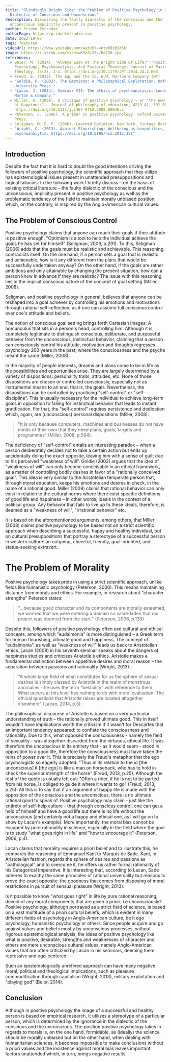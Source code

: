 ```yaml
---
title: "Blindingly Bright Side: the Problem of Positive Psychology in the
  Dialectic of Conscious and Unconscious"
description: Discussing the faulty dialectic of the conscious and the
  unconscious implicitly present in positive psychology.
author: Pridon Tetradze
authorPage: https://pridontetradze.com
date: 2022-10-07
tags: featured
videoUrl: https://www.youtube.com/watch?v=ntwK9z8jX5k
image: https://i.ytimg.com/vi/ntwK9z8jX5k/hq720.jpg
references:
  - Beier, M. (2014). "Always Look At The Bright Side Of Life?":"Positive"
    Psychology, Psychoanalysis, And Pastoral Theology. Journal of Pastoral
    Theology, 24(2), 3-1. https://doi.org/10.1179/JPT.2014.24.2.003
  - Freud, S. (2013). The Ego and the Id. W.W. Norton & Company (NY)
  - "Goldie, P. (2002). The Emotions: A Philosophical Exploration. Oxford
    University Press."
  - "Lacan, J. (2014). Seminar VII: The ethics of psychoanalysis. London: W. W.
    Norton & Company."
  - Miller, A. (2008). A critique of positive psychology – or "the new science
    of happiness".  Journal of philosophy of education, 42(3 4), 591-608.
    https://doi.org/10.1111/j.1467-9752.2008.00646.x
  - Peterson, C. (2006). A primer in positive psychology. Oxford University
    Press.
  - Seligman, M. E. P. (2006). Learned Optimism. New York, Vintage Books.
  - "Wright, C. (2013). Against Flourishing: Wellbeing as biopolitics, and the
    psychoanalytic. https://doi.org/10.5195/hcs.2013.151"
---
```

## Introduction

Despite the fact that it is hard to doubt the good intentions driving the followers
of positive psychology, the scientific approach that they utilize has epistemological
issues present in unattended presuppositions and logical fallacies. In the following
work I briefly discuss – on the basis of existing critical literature – the
faulty dialectic of the conscious and the unconscious, implicitly present in positive
psychology as well as the problematic tendency of the field to maintain morally
unbiased position, which, on the contrary, is inspired by the Anglo-American cultural
values.

## The Problem of Conscious Control

Positive psychology claims that anyone can reach their goals if their attitude is
positive enough: "Optimism is a tool to help the individual achieve the goals he has set
for himself" (Seligman, 2006, p.291). To this, Seligman (2006) adds that the goals
must be realistic and achievable. This reasoning contradicts itself: On the one
hand, if a person sets a goal that is realistic and achievable, how is it any
different from the plans that would be successfully undertaken anyway? On the other
hand, if the goals are rather ambitious and only attainable by changing the present
situation, how can a person know in advance if they are realistic?
The issue with this reasoning lies in the implicit conscious nature of the concept
of goal setting (Miller, 2008).

Seligman, and positive psychology in general, believes that anyone can be reshaped
into a goal achiever by controlling his emotions and motivations through rational
self-reflection, as if one can assume full conscious control over one's attitude
and beliefs.

The notion of conscious goal setting brings forth Cartesian images: A homunculus that
sits in a person's head, controlling him. Although it is completely
legitimate to distinguish conscious, deliberate, and purposeful behavior from the
unconscious, instinctual behavior, claiming that a person can consciously control
his attitude, motivation and thoughts regresses psychology 200 years in the past, where
the consciousness and the psyche meant the same (Miller, 2008).

In the majority of people interests, dreams and plans come to be in life as the
possibilities and opportunities arise. They are largely determined by a variety
of dispositions: personality traits, attitudes, etc. None of those dispositions
are chosen or controlled consciously, especially not as instrumental means to an
end, that is, the goals. Nevertheless, the dispositions can be controlled by
practicing "self-control" or "self-discipline". This is usually necessary for the
individual to achieve long-term goals in opposition to falling for instinctual
behavior that leads to instant gratification. For that, the "self-control" requires
persistence and dedication which, again, are (unconscious) personal dispositions
(Miller, 2008).

> "It is only because computers, machines and businesses do not have minds of their
> own that they need plans, goals, targets and programmes" (Miller, 2008, p.594).

The deficiency of "self-control" entails an interesting paradox – when a person
deliberately decides not to take a certain action but ends up accidentally doing
the exact opposite, leaving him with a sense of guilt due to his perceived "weakness
of will". Goldie (2002) argues that the idea of "weakness of will" can only become
conceivable in an ethical framework, as a matter of controlling bodily desires in
favor of a "rationally conceived goal". This idea is very similar to the Aristotelian
temperate person that, through moral education, keeps his emotions and desires in
check, in the name of a rational good. Miller (2008) claims that rational behavior
can only exist in relation to the cultural norms where there exist specific
definitions of good life and happiness – in other words, ideals in the context of a
political group. Any behavior that fails to live up to these ideals, therefore, is
deemed as a "weakness of will", "irrational behavior" etc.

It is based on the aforementioned arguments, among others, that Miller (2008) claims
positive psychology to be based not on a strict scientific approach when describing
a successful, happy and healthy individual, but on cultural presuppositions that
portray a stereotype of a successful person in western culture: an outgoing, cheerful,
friendly, goal-oriented, and status-seeking extravert.

# The Problem of Morality

Positive psychology takes pride in using a strict scientific approach, unlike fields
like humanistic psychology (Peterson, 2006). This means maintaining distance from
morals and ethics. For example, in research about "character strengths" Peterson
states:

> "...because good character and its components are morally esteemed, we worried that
> we were entering a domain so value-laden that our project was doomed from the start."
> (Peterson, 2006, p.139)

Despite this, followers of positive psychology often use cultural and ethical concepts,
among which "eudaimonia" is more distinguished – a Greek term for human flourishing,
ultimate good and happiness. The concept of "eudaimonia", as well as "weakness of will"
leads us back to Aristotelian ethics. Lacan (2008) in his seventh seminar speaks about
the dangers of happiness studies and criticizes Aristotle's ethics. Aristotle makes
a fundamental distinction between appetitive desires and moral reason – the separation between passions and rationality (Wright, 2013).

> "A whole large field of what constitutes for us the sphere of sexual desires is
> simply classed by Aristotle in the realm of monstrous anomalies - he uses the term
> "bestiality" with reference to them. What occurs at this level has nothing to do with
> moral evaluation. The ethical questions that Aristotle raises are located altogether
> elsewhere" (Lacan, 2014, p.5).

The philosophical discourse of Aristotle is based on a very particular understanding
of truth – the rationally proved ultimate good. This in itself wouldn't have implications
worth the criticism if it wasn't for Descartes that an important tendency appeared: to
conflate the consciousness and rationality. Due to this, what opposed the consciousness -
namely the field of sexuality - was altogether discarded from the virtuous, ethical life.
It was therefore the unconscious in its entirety that - as it would seem - stood in
opposition to a good life, therefore the consciousness must have taken the reins of
power over it. This is precisely the Freud's metaphor that the ego psychologists
so eagerly adopted: "Thus in its relation to the id \[the unconscious] it \[the ego]
is like a man on horseback, who has to hold in check the superior strength of the
horse" (Freud, 2013, p.25). Although the rest of the quote is usually left out:
"Often a rider, if he is not to be parted from his horse, is obliged to
guide it where it wants to go" (Freud, 2013, p.25). All this is to say that
if an argument of happy life is made with the opposition of the conscious and the
unconscious, there is no ultimate rational good to speak of. Positive
psychology may claim - just like the entirety of self-help culture - that through
conscious control, one can get a hold of himself and have a good life but there is
no life without the unconscious (and certainly not a happy and ethical one, as I will
go on to show by Lacan's example). More importantly, the moral bias cannot be escaped
by pure rationality in science, especially in the field where the goal is to study
"what goes right in life" and "how to encourage it" (Peterson, 2006, p.4).

Lacan claims that morality requires
a priori belief and to illustrate this, he compares the reasoning of Emmanuel
Kant to Marquis de Sade. Kant, in Aristotelian fashion, regards the sphere of
desires and passions as "pathological" and to overcome it, he offers us rather
formal rationality of his Categorical Imperative. It is interesting that, according
to Lacan, Sade adheres to exactly the same principles of rational universality but
reasons to prove the exact opposite: the goodness that comes from disposing of moral
restrictions in pursuit of sensual pleasure (Wright, 2013).

Is it possible to know "what goes right" in life by pure rational reasoning, devoid
of any moral components that are given a priori, i.e unconsciously?
Positive psychology, although portrayed as a strict field of science, is based
on a vast multitude of a priori cultural beliefs, which is evident in many different
fields of psychology in Anglo-American culture, be it ego psychology, humanistic
psychology or others. Since people acquire and go against values and beliefs mostly
by unconscious processes, without rigorous epistemological analysis, the ideas
of positive psychology like what is positive, desirable, strengths and weaknesses of
character and others are mere unconscious cultural values, namely Anglo-American
values that are often criticized by Lacan in his seminars, deeming them repressive and ego-centered.

Such an epistemologically unrefined approach can have many negative moral, political
and theological implications, such as pleasure commodification through capitalism
(Wright, 2013), military exploitation and "playing god" (Beier, 2014).

## Conclusion

Although in positive psychology the image of a successful and healthy person is based
on empirical research, it utilizes a stereotype of a particular person, which is
determined by the ignorance in the dialectic of the conscious and the unconscious.
The position positive psychology takes in regards to morals is, on the one hand,
formidable, as (ideally) the science should be morally unbiased but on the other
hand, when dealing with humanitarian sciences, it becomes impossible to make
conclusions without a priori values and the insistence against moral bias leaves
important factors unattended which, in turn, brings negative results.